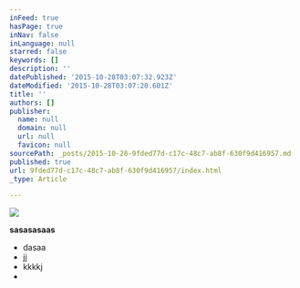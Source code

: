 ```yaml
---
inFeed: true
hasPage: true
inNav: false
inLanguage: null
starred: false
keywords: []
description: ''
datePublished: '2015-10-28T03:07:32.923Z'
dateModified: '2015-10-28T03:07:20.601Z'
title: ''
authors: []
publisher:
  name: null
  domain: null
  url: null
  favicon: null
sourcePath: _posts/2015-10-28-9fded77d-c17c-48c7-ab8f-630f9d416957.md
published: true
url: 9fded77d-c17c-48c7-ab8f-630f9d416957/index.html
_type: Article

---
```

![](https://the-grid-user-content.s3-us-west-2.amazonaws.com/1fe36541-f4e1-4c9b-a9be-f1470ee67d8f.png)

**sasasasaas**

* dasaa
* jj
* kkkkj
*